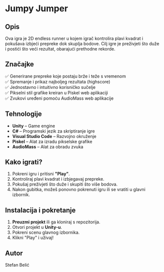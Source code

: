 # **Jumpy Jumper**  

## **Opis**  
Ova igra je 2D endless runner u kojem igrač kontrolira plavi kvadrat i pokušava izbjeći prepreke dok skuplja bodove. Cilj igre je preživjeti što duže i postići što veći rezultat, obarajući prethodne rekorde.  

## **Značajke**  
✅ Generirane prepreke koje postaju brže i teže s vremenom  
✅ Spremanje i prikaz najboljeg rezultata (highscore)  
✅ Jednostavno i intuitivno korisničko sučelje  
✅ Pikselni stil grafike kreiran u Piskel web aplikaciji  
✅ Zvukovi uređeni pomoću AudioMass web aplikacije  

## **Tehnologije**  
- **Unity** – Game engine  
- **C#** – Programski jezik za skriptiranje igre  
- **Visual Studio Code** – Razvojno okruženje  
- **Piskel** – Alat za izradu pikselske grafike  
- **AudioMass** – Alat za obradu zvuka  

## **Kako igrati?**  
1. Pokreni igru i pritisni **"Play"**.  
2. Kontroliraj plavi kvadrat i izbjegavaj prepreke.  
3. Pokušaj preživjeti što duže i skupiti što više bodova.  
4. Nakon gubitka, možeš ponovno pokrenuti igru ili se vratiti u glavni izbornik.  

## **Instalacija i pokretanje**  
1. **Preuzmi projekt** ili ga kloniraj s repozitorija.  
2. Otvori projekt u **Unity-u**.  
3. Pokreni scenu glavnog izbornika.  
4. Klikni "Play" i uživaj!  

## **Autor**  
Stefan Belić 

